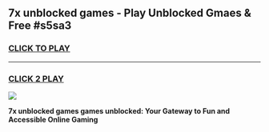 
## 7x unblocked games - Play Unblocked Gmaes & Free #s5sa3
<h3>
<a href="https://premium.freeplayer.one?title=7x_unblocked_games&ref=03M">CLICK TO PLAY</a></h3>
<hr>

<h3>
<a href="https://premium.freeplayer.one?title=7x_unblocked_games&ref=03M">CLICK 2 PLAY</a>
  
</h3>

<a href="https://premium.freeplayer.one?title=7x_unblocked_games&ref=03M"><img src="https://clearcache.store/games.png"></a>


**7x unblocked games games unblocked: Your Gateway to Fun and Accessible Online Gaming**
